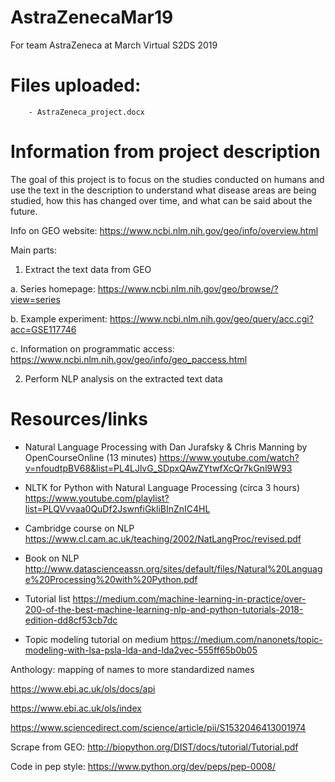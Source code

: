 # AstraZenecaMar19
For team AstraZeneca at March Virtual S2DS 2019

# Files uploaded:
        - AstraZeneca_project.docx   
        
        
# Information from project description

The goal of this project is to focus on the studies conducted on humans and use the text in the description to understand what disease areas are being studied, how this has changed over time, and what can be said about the future. 

Info on GEO website: https://www.ncbi.nlm.nih.gov/geo/info/overview.html

Main parts: 
1. Extract the text data from GEO 

a. Series homepage:
 https://www.ncbi.nlm.nih.gov/geo/browse/?view=series

b. Example experiment: 
https://www.ncbi.nlm.nih.gov/geo/query/acc.cgi?acc=GSE117746

c. Information on programmatic access: 
https://www.ncbi.nlm.nih.gov/geo/info/geo_paccess.html

2. Perform NLP analysis on the extracted text data 

# Resources/links

- Natural Language Processing with Dan Jurafsky & Chris Manning by OpenCourseOnline (13 minutes) 
https://www.youtube.com/watch?v=nfoudtpBV68&list=PL4LJlvG_SDpxQAwZYtwfXcQr7kGnl9W93 

 - NLTK for Python with Natural Language Processing (circa 3 hours) 
https://www.youtube.com/playlist?list=PLQVvvaa0QuDf2JswnfiGkliBInZnIC4HL  

- Cambridge course on NLP
https://www.cl.cam.ac.uk/teaching/2002/NatLangProc/revised.pdf

- Book on NLP
http://www.datascienceassn.org/sites/default/files/Natural%20Language%20Processing%20with%20Python.pdf

- Tutorial list
https://medium.com/machine-learning-in-practice/over-200-of-the-best-machine-learning-nlp-and-python-tutorials-2018-edition-dd8cf53cb7dc

- Topic modeling tutorial on medium
https://medium.com/nanonets/topic-modeling-with-lsa-psla-lda-and-lda2vec-555ff65b0b05

Anthology: mapping of names to more standardized names

https://www.ebi.ac.uk/ols/docs/api

https://www.ebi.ac.uk/ols/index

https://www.sciencedirect.com/science/article/pii/S1532046413001974

Scrape from GEO:
http://biopython.org/DIST/docs/tutorial/Tutorial.pdf

Code in pep style:
https://www.python.org/dev/peps/pep-0008/
